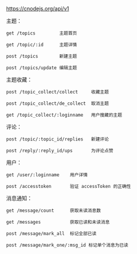 https://cnodejs.org/api/v1

主题：
	
	get /topics 		主题首页

	get /topic/:id		主题详情

	post /topics		新建主题

	post /topics/update	编辑主题

主题收藏：
	
	post /topic_collect/collect 	收藏主题

	post /topic_collect/de_collect	取消主题

	get /topic_collect/:loginname 	用户搜藏的主题

评论：
	
	post /topic/:topic_id/replies 	新建评论

	post /reply/:reply_id/ups		为评论点赞

用户：
	
	get /user/:loginname 	用户详情

	post /accesstoken 		验证 accessToken 的正确性

消息通知：	
	
	get /message/count		获取未读消息数

	get /messages 			获取已读和未读消息

	post /message/mark_all  标记全部已读

	post /message/mark_one/:msg_id 标记单个消息为已读